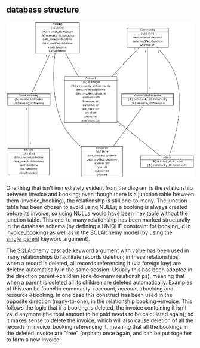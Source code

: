 ## database structure

![database diagram](https://github.com/nigoshh/hoax/blob/master/documentation/db_diagram.png)

One thing that isn't immediately evident from the diagram is the relationship between invoice and booking; even though there is a junction table between them (invoice_booking), the relationship is still one-to-many. The junction table has been chosen to avoid using NULLs; a booking is always created before its invoice, so using NULLs would have been inevitable without the junction table. This one-to-many relationship has been marked structurally in the database schema (by defining a UNIQUE constraint for booking_id in invoice_booking) as well as in the SQLAlchemy model (by using the [single_parent](https://docs.sqlalchemy.org/en/latest/orm/relationship_api.html#sqlalchemy.orm.relationship.params.single_parent) keyword argument).

The SQLAlchemy [cascade](https://docs.sqlalchemy.org/en/latest/orm/cascades.html#unitofwork-cascades) keyword argument with value has been used in many relationships to facilitate records deletion; in these relationships, when a record is deleted, all records referencing it (via foreign key) are deleted automatically in the same session. Usually this has been adopted in the direction parent->children (one-to-many relationships), meaning that when a parent is deleted all its children are deleted automatically. Examples of this can be found in community->account, account->booking and resource->booking. In one case this construct has been used in the opposite direction (many-to-one), in the relationship booking->invoice. This follows the logic that if a booking is deleted, the invoice containing it isn't valid anymore (the total amount to be paid needs to be calculated again); so it makes sense to delete the invoice, which will also cause deletion of all the records in invoice_booking referencing it, meaning that all the bookings in the deleted invoice are "free" (orphan) once again, and can be put together to form a new invoice.
